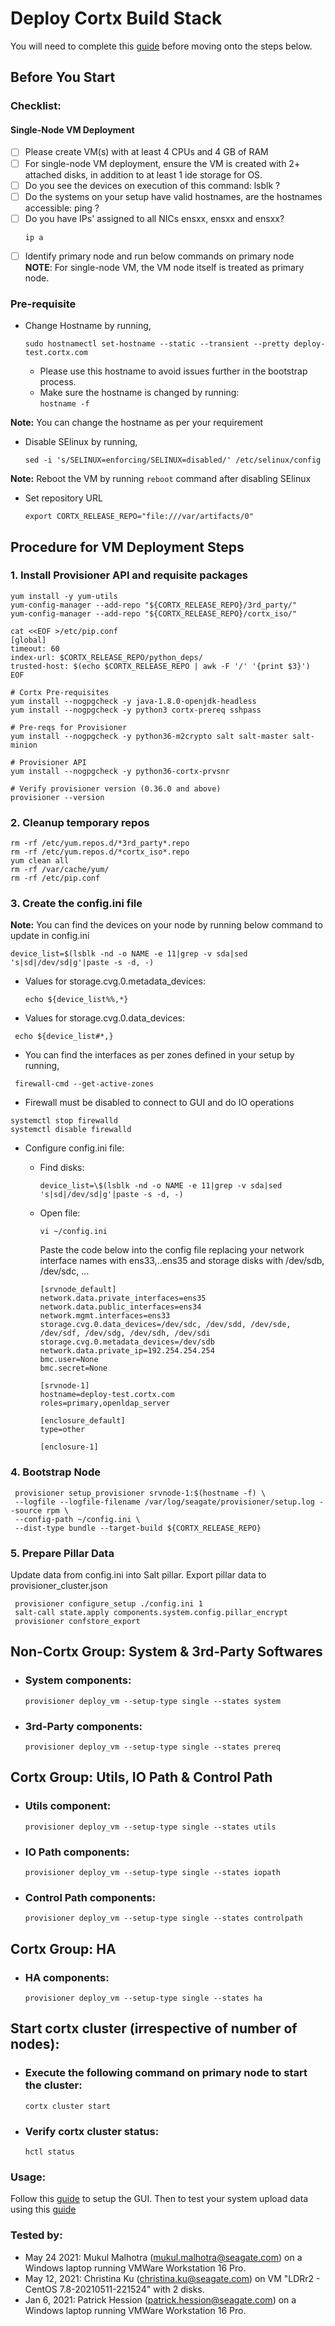 # Deploy Cortx Build Stack

You will need to complete this [guide](https://github.com/Seagate/cortx/blob/main/doc/Release_Build_Creation.rst) before moving onto the steps below.

## Before You Start  
### Checklist:
#### Single-Node VM Deployment

 -  [ ]  Please create VM(s) with at least 4 CPUs and 4 GB of RAM  
 -  [ ]  For single-node VM deployment, ensure the VM is created with 2+ attached disks, in addition to at least 1 ide storage for OS.  
 -  [ ]  Do you see the devices on execution of this command: lsblk ?  
 -  [ ]  Do the systems on your setup have valid hostnames, are the hostnames accessible: ping <hostname>?  
 -  [ ]  Do you have IPs' assigned to all NICs ensxx, ensxx and ensxx?  
      ```
      ip a
      ```  
 -  [ ]  Identify primary node and run below commands on primary node  
         **NOTE**: For single-node VM, the VM node itself is treated as primary node.

### Pre-requisite

-  Change Hostname by running,
   ```
   sudo hostnamectl set-hostname --static --transient --pretty deploy-test.cortx.com
   ```
   -  Please use this hostname to avoid issues further in the bootstrap process.
   -  Make sure the hostname is changed by running:  
      ```hostname -f```
 
**Note:** You can change the hostname as per your requirement
 
-  Disable SElinux by running,
   ```
   sed -i 's/SELINUX=enforcing/SELINUX=disabled/' /etc/selinux/config
   ```
 
 **Note:** Reboot the VM by running `reboot` command after disabling SElinux
 
-  Set repository URL
   ```
   export CORTX_RELEASE_REPO="file:///var/artifacts/0"
   ```
   
## Procedure for VM Deployment Steps

### 1. Install Provisioner API and requisite packages
   ```
   yum install -y yum-utils
   yum-config-manager --add-repo "${CORTX_RELEASE_REPO}/3rd_party/"
   yum-config-manager --add-repo "${CORTX_RELEASE_REPO}/cortx_iso/"

   cat <<EOF >/etc/pip.conf
   [global]
   timeout: 60
   index-url: $CORTX_RELEASE_REPO/python_deps/
   trusted-host: $(echo $CORTX_RELEASE_REPO | awk -F '/' '{print $3}')
   EOF

   # Cortx Pre-requisites
   yum install --nogpgcheck -y java-1.8.0-openjdk-headless
   yum install --nogpgcheck -y python3 cortx-prereq sshpass
   
   # Pre-reqs for Provisioner
   yum install --nogpgcheck -y python36-m2crypto salt salt-master salt-minion
   
   # Provisioner API
   yum install --nogpgcheck -y python36-cortx-prvsnr

   # Verify provisioner version (0.36.0 and above)
   provisioner --version
   ```  

### 2. Cleanup temporary repos
   ```
   rm -rf /etc/yum.repos.d/*3rd_party*.repo
   rm -rf /etc/yum.repos.d/*cortx_iso*.repo
   yum clean all
   rm -rf /var/cache/yum/
   rm -rf /etc/pip.conf
   ```  

### 3. Create the config.ini file

**Note:** You can find the devices on your node by running below command to update in config.ini
    
    device_list=$(lsblk -nd -o NAME -e 11|grep -v sda|sed 's|sd|/dev/sd|g'|paste -s -d, -)

   -  Values for storage.cvg.0.metadata_devices:
      ```
      echo ${device_list%%,*}
      ```
   - Values for storage.cvg.0.data_devices:
   ``` 
    echo ${device_list#*,}
   ```
   - You can find the interfaces as per zones defined in your setup by running,
   ```
    firewall-cmd --get-active-zones
   ```
   - Firewall must be disabled to connect to GUI and do IO operations
   ```
   systemctl stop firewalld
   systemctl disable firewalld
   ```
   
   - Configure config.ini file:  
      -  Find disks:  
         ```
         device_list=\$(lsblk -nd -o NAME -e 11|grep -v sda|sed 's|sd|/dev/sd|g'|paste -s -d, -)
         ```  
      
      -  Open file:
         ```
         vi ~/config.ini
         ```  
         Paste the code below into the config file replacing your network interface names with ens33,..ens35 and storage disks with /dev/sdb, /dev/sdc, ...

   
         ```
         [srvnode_default]
         network.data.private_interfaces=ens35
         network.data.public_interfaces=ens34
         network.mgmt.interfaces=ens33
         storage.cvg.0.data_devices=/dev/sdc, /dev/sdd, /dev/sde, /dev/sdf, /dev/sdg, /dev/sdh, /dev/sdi
         storage.cvg.0.metadata_devices=/dev/sdb
         network.data.private_ip=192.254.254.254
         bmc.user=None
         bmc.secret=None

         [srvnode-1]
         hostname=deploy-test.cortx.com
         roles=primary,openldap_server

         [enclosure_default]
         type=other

         [enclosure-1]
         ```

### 4. Bootstrap Node
   ```
    provisioner setup_provisioner srvnode-1:$(hostname -f) \
    --logfile --logfile-filename /var/log/seagate/provisioner/setup.log --source rpm \
    --config-path ~/config.ini \
    --dist-type bundle --target-build ${CORTX_RELEASE_REPO}
   ```
### 5. Prepare Pillar Data

Update data from config.ini into Salt pillar. Export pillar data to provisioner_cluster.json
   ```
    provisioner configure_setup ./config.ini 1
    salt-call state.apply components.system.config.pillar_encrypt
    provisioner confstore_export
   ```

## Non-Cortx Group: System & 3rd-Party Softwares

- ### System components:

   ```
   provisioner deploy_vm --setup-type single --states system
   ```

- ### 3rd-Party components:

   ```
   provisioner deploy_vm --setup-type single --states prereq
   ```

## Cortx Group: Utils, IO Path & Control Path

- ### Utils component:

   ```
   provisioner deploy_vm --setup-type single --states utils
   ```

- ### IO Path components:

   ```
   provisioner deploy_vm --setup-type single --states iopath
   ```

- ### Control Path components:

   ```
   provisioner deploy_vm --setup-type single --states controlpath
   ```

## Cortx Group: HA

- ### HA components:

   ```
   provisioner deploy_vm --setup-type single --states ha
   ```

## Start cortx cluster (irrespective of number of nodes):

- ### Execute the following command on primary node to start the cluster:

   ```
   cortx cluster start
   ```

- ### Verify cortx cluster status:

   ```
   hctl status
   ```

### Usage:

Follow this [guide](https://github.com/Seagate/cortx/blob/main/doc/Preboarding_and_Onboarding.rst) to setup the GUI.
   Then to test your system upload data using this [guide](https://github.com/Seagate/cortx/blob/main/doc/testing_io.rst)



### Tested by:

- May 24 2021: Mukul Malhotra (mukul.malhotra@seagate.com) on a Windows laptop running VMWare Workstation 16 Pro.
- May 12, 2021: Christina Ku (christina.ku@seagate.com) on VM "LDRr2 - CentOS 7.8-20210511-221524" with 2 disks.
- Jan 6, 2021: Patrick Hession (patrick.hession@seagate.com) on a Windows laptop running VMWare Workstation 16 Pro.
